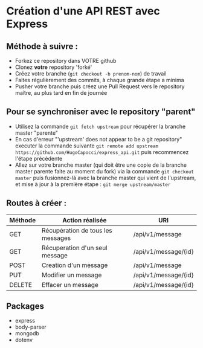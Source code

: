
Création d'une API REST avec Express
====================================

Méthode à suivre :
------------------
  * Forkez ce repository dans VOTRE github
  * Clonez **votre** repository 'forké'
  * Créez votre branche (`git checkout -b prenom-nom`) de travail
  * Faites régulièrement des commits, à chaque grande étape a minima
  * Pusher votre branche puis créez une Pull Request vers le repository maître, au plus tard en fin de journée

Pour se synchroniser avec le repository "parent"
------------------------------------------------

  * Utilisez la commande `git fetch upstream` pour récupérer la branche master "parente"
  * En cas d'erreur "'upstream' does not appear to be a git repository" executer la commande suivante `git remote add upstream https://github.com/HugoCapocci/express_api.git` puis recommencez l'étape précédente
  * Allez sur votre branche master (qui doit être une copie de la branche master parente faite au moment du fork) via la commande `git checkout master` puis fusionnez-là avec la branche master qui vient de l'upstream, et mise à jour à la première étape : `git merge upstream/master`

Routes à créer :
----------------

Méthode	 | Action réalisée	                    | URI
-- | -- | --
GET	     | Récupération de tous les messages	| /api/v1/message
GET	     | Récuperation d'un seul message	    | /api/v1/message/{id}
POST	 | Creation d'un message	            | /api/v1/message
PUT	     | Modifier un message	                | /api/v1/message/{id}
DELETE	 | Effacer un message            	    | /api/v1/message/{id}

## Packages
- express
- body-parser
- mongodb
- dotenv